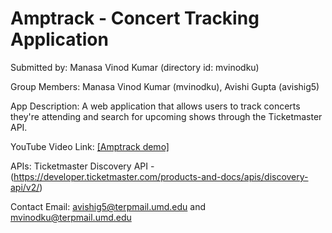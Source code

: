 # Amptrack - Concert Tracking Application

Submitted by: Manasa Vinod Kumar (directory id: mvinodku)

Group Members: Manasa Vinod Kumar (mvinodku), Avishi Gupta (avishig5)

App Description: A web application that allows users to track concerts they're attending and search for upcoming shows through the Ticketmaster API.

YouTube Video Link: [\[Amptrack demo\]](https://www.youtube.com/watch?v=8-ceU8egDcI)

APIs: Ticketmaster Discovery API - (https://developer.ticketmaster.com/products-and-docs/apis/discovery-api/v2/)

Contact Email: avishig5@terpmail.umd.edu and mvinodku@terpmail.umd.edu
